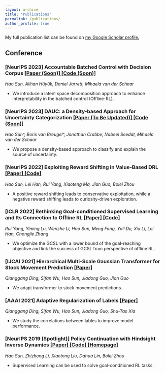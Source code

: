 ```yaml
---
layout: archive
title: "Publications"
permalink: /publications/
author_profile: true
---
```


  My full publication list can be found on <u><a href="https://scholar.google.com/citations?user=7ZNoHJkAAAAJ&hl=en">my Google Scholar profile</a>.</u>

<!-- {% include base_path %} -->
<!-- *: corresponding author -->


## Conference

### [NeurIPS 2023] Accountable Batched Control with Decision Corpus  <a href=" "> [Paper (Soon)] </a><a href=" "> [Code (Soon)] </a>

*Hao Sun, Alihan Hüyük, Daniel Jarrett, Mihaela van der Schaar*

- We introduce a latent space decomposition approach to enhance interpretability in the batched control (Offline-RL).


### [NeurIPS 2023] DAUC: a Density-based Approach for Uncertainty Categorization  <a href="https://arxiv.org/pdf/2207.05161.pdf"> [Paper (To Be Updated)] </a><a href="https://anonymous.4open.science/r/DAUX-CBBF"> [Code (Soon)] </a>

*Hao Sun^, Boris van Breugel^, Jonathan Crabbe, Nabeel Seedat, Mihaela van der Schaar*

- We propose a density-based approach to classify and explain the source of uncertainty.


### [NeurIPS 2022] Exploiting Reward Shifting in Value-Based DRL  <a href="https://arxiv.org/pdf/2209.07288.pdf"> [Paper] </a><a href="https://github.com/2Groza/RewardShifting"> [Code] </a>

*Hao Sun, Lei Han, Rui Yang, Xiaoteng Ma, Jian Guo, Bolei Zhou*

- A positive reward shifting leads to conservative exploitation, while a negative reward shifting leads to curiosity-driven exploration.


### [ICLR 2022] Rethinking Goal-conditioned Supervised Learning and Its Connection to Offline RL <a href="https://arxiv.org/abs/2202.04478"> [Paper] </a><a href="https://github.com/YangRui2015/AWGCSL"> [Code] </a>

*Rui Yang, Yiming Lu, Wenzhe Li, Hao Sun, Meng Fang, Yali Du, Xiu Li, Lei Han, Chongjie Zhang*
- We optimize the GCSL with a lower bound of the goal-reaching objective and link the success of GCSL from perspective of offline RL.

### [IJCAI 2021] Hierarchical Multi-Scale Gaussian Transformer for Stock Movement Prediction <a href="https://www.ijcai.org/proceedings/2020/0640.pdf"> [Paper] </a>

*Qianggang Ding, Sifan Wu, Hao Sun, Jiadong Guo, Jian Guo*

- We adapt transformer to stock movement predictions.

### [AAAI 2021] Adaptive Regularization of Labels <a href="https://arxiv.org/abs/1908.05474"> [Paper] </a>

*Qianggang Ding, Sifan Wu, Hao Sun, Jiadong Guo, Shu-Tao Xia*
- We study the correlations between lables to improve model performance.


### [NeurIPS 2019 (Spotlight)] Policy Continuation with Hindsight Inverse Dynamics <a href="https://arxiv.org/abs/1910.14055"> [Paper] </a><a href="https://github.com/2Groza/PCHID_code"> [Code] </a> <a href='https://sites.google.com/view/neurips2019pchid/'> [Homepage] </a>

*Hao Sun, Zhizhong Li, Xiaotong Liu, Dahua Lin, Bolei Zhou*
- Supervised Learning can be used to solve goal-conditioned RL tasks.


